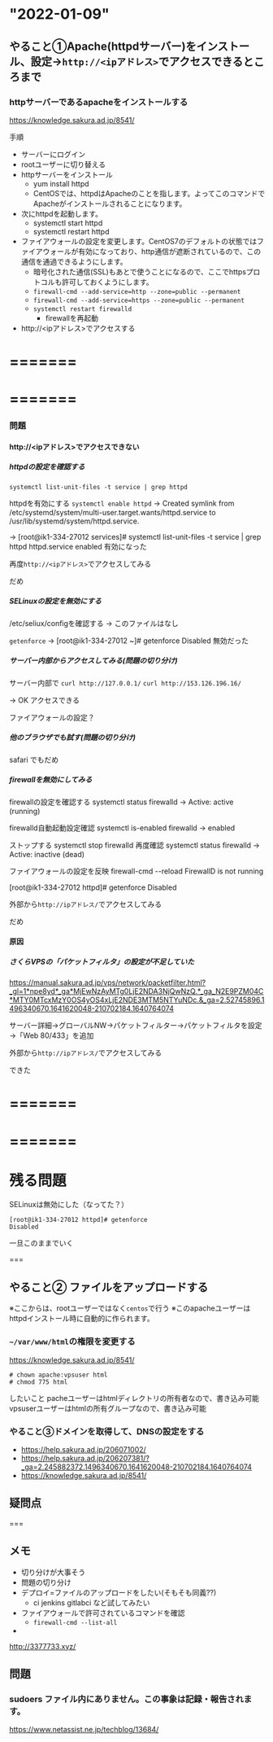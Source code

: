# "2022-01-09"
## やること①Apache(httpdサーバー)をインストール、設定→`http://<ipアドレス>`でアクセスできるところまで

### httpサーバーであるapacheをインストールする
https://knowledge.sakura.ad.jp/8541/

手順
 - サーバーにログイン
 - rootユーザーに切り替える
 - httpサーバーをインストール
    - yum install httpd
    - CentOSでは、httpdはApacheのことを指します。よってこのコマンドでApacheがインストールされることになります。
 - 次にhttpdを起動します。
    - systemctl start httpd
    - systemctl restart httpd
 - ファイアウォールの設定を変更します。CentOS7のデフォルトの状態ではファイアウォールが有効になっており、http通信が遮断されているので、この通信を通過できるようにします。
    - 暗号化された通信(SSL)もあとで使うことになるので、ここでhttpsプロトコルも許可しておくようにします。
    - `firewall-cmd --add-service=http --zone=public --permanent`
    - `firewall-cmd --add-service=https --zone=public --permanent`
    - `systemctl restart firewalld`
        - firewallを再起動
 - http://<ipアドレス>でアクセスする

# =======
# =======
### 問題
#### http://<ipアドレス>でアクセスできない

##### httpdの設定を確認する
`systemctl list-unit-files -t service | grep httpd`

httpdを有効にする
`systemctl enable httpd`
→ Created symlink from /etc/systemd/system/multi-user.target.wants/httpd.service to /usr/lib/systemd/system/httpd.service.

→ 
[root@ik1-334-27012 services]# systemctl list-unit-files -t service | grep httpd
httpd.service                                 enabled 
有効になった

再度`http://<ipアドレス>`でアクセスしてみる

だめ

##### SELinuxの設定を無効にする
/etc/seliux/configを確認する
→ このファイルはなし

`getenforce`
→ 
[root@ik1-334-27012 ~]# getenforce
Disabled
無効だった

##### サーバー内部からアクセスしてみる(問題の切り分け)
サーバー内部で
`curl http://127.0.0.1/`
`curl http://153.126.196.16/`

→ OK
アクセスできる

ファイアウォールの設定？

##### 他のブラウザでも試す(問題の切り分け)
safari でもだめ

##### firewallを無効にしてみる
firewallの設定を確認する
systemctl status firewalld
→ Active: active (running)

firewalld自動起動設定確認
systemctl is-enabled firewalld
→ enabled

ストップする
systemctl stop firewalld
再度確認
systemctl status firewalld
→ Active: inactive (dead)

ファイアウォールの設定を反映
firewall-cmd --reload 
FirewallD is not running

[root@ik1-334-27012 httpd]# getenforce
Disabled

外部から`http://ipアドレス/`でアクセスしてみる

だめ

#### 原因
##### さくらVPSの「パケットフィルタ」の設定が不足していた
https://manual.sakura.ad.jp/vps/network/packetfilter.html?_gl=1*npe8yd*_ga*MjEwNzAyMTg0LjE2NDA3NjQwNzQ.*_ga_N2E9PZM04C*MTY0MTcxMzY0OS4yOS4xLjE2NDE3MTM5NTYuNDc.&_ga=2.52745896.1496340670.1641620048-210702184.1640764074

サーバー詳細→グローバルNW→パケットフィルター→パケットフィルタを設定→「Web 80/433」を追加

外部から`http://ipアドレス/`でアクセスしてみる

できた

# =======
# =======

# 残る問題
SELinuxは無効にした（なってた？）
```
[root@ik1-334-27012 httpd]# getenforce
Disabled
```

一旦このままでいく

===

## やること② ファイルをアップロードする
※ここからは、rootユーザーではなく`centos`で行う
※このapacheユーザーはhttpdインストール時に自動的に作られます。

### `~/var/www/html`の権限を変更する
https://knowledge.sakura.ad.jp/8541/
```
# chown apache:vpsuser html
# chmod 775 html
```

したいこと
pacheユーザーはhtmlディレクトリの所有者なので、書き込み可能
vpsuserユーザーはhtmlの所有グループなので、書き込み可能

### やること③ドメインを取得して、DNSの設定をする
- https://help.sakura.ad.jp/206071002/
- https://help.sakura.ad.jp/206207381/?_ga=2.245882372.1496340670.1641620048-210702184.1640764074
- https://knowledge.sakura.ad.jp/8541/




## 疑問点

===
## メモ
- 切り分けが大事そう
- 問題の切り分け
- デプロイ=ファイルのアップロードをしたい(そもそも同義??)
    - ci jenkins gitlabci など試してみたい
- ファイアウォールで許可されているコマンドを確認
    - `firewall-cmd --list-all`
- 

http://3377733.xyz/

## 問題
###  sudoers ファイル内にありません。この事象は記録・報告されます。
https://www.netassist.ne.jp/techblog/13684/







